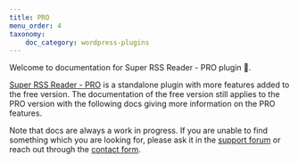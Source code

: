 ```yaml
---
title: PRO
menu_order: 4
taxonomy:
    doc_category: wordpress-plugins
---
```


Welcome to documentation for Super RSS Reader - PRO plugin 👋.

[Super RSS Reader - PRO](/wordpress-plugins/super-rss-reader-pro/) is a standalone plugin with more features added to the free version. The documentation of the free version still applies to the PRO version with the following docs giving more information on the PRO features.

Note that docs are always a work in progress. If you are unable to find something which you are looking for, please ask it in the [support forum](/forum) or reach out through the [contact form](/contact/).